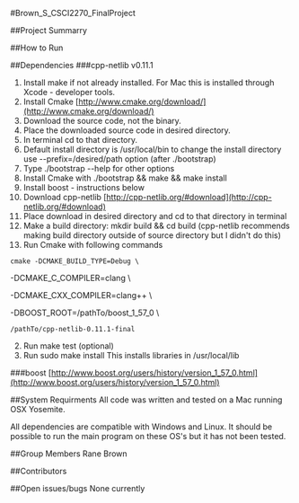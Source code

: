 #Brown_S_CSCI2270_FinalProject

##Project Summarry


##How to Run

##Dependencies
###cpp-netlib v0.11.1
1. Install make if not already installed. For Mac this is installed through Xcode - developer tools.
2. Install Cmake [http://www.cmake.org/download/](http://www.cmake.org/download/)
  2. Download the source code, not the binary.
  2. Place the downloaded source code in desired directory.
  2. In terminal cd to that directory.
  2. Default install directory is /usr/local/bin to change the install directory use --prefix=/desired/path option (after ./bootstrap)
  2. Type ./bootstrap --help for other options
  2. Install Cmake with ./bootstrap && make && make install
3. Install boost - instructions below
4. Download cpp-netlib [http://cpp-netlib.org/#download](http://cpp-netlib.org/#download)
5. Place download in desired directory and cd to that directory in terminal
  2. Make a build directory: mkdir build && cd build (cpp-netlib recommends making build directory outside of source directory but I didn't do this)
  2. Run Cmake with following commands

	cmake -DCMAKE_BUILD_TYPE=Debug \
    
   -DCMAKE_C_COMPILER=clang   \
       
   -DCMAKE_CXX_COMPILER=clang++ \
    
   -DBOOST_ROOT=/pathTo/boost_1_57_0 \

    /pathTo/cpp-netlib-0.11.1-final
  2. Run make test (optional)
  2. Run sudo make install
   This installs libraries in /usr/local/lib

###boost [http://www.boost.org/users/history/version_1_57_0.html](http://www.boost.org/users/history/version_1_57_0.html)

##System Requirments
All code was written and tested on a Mac running OSX Yosemite. 

All dependencies are compatible with Windows and Linux. It should be possible to run the main program on these OS's but it has not been tested.

##Group Members
Rane Brown

##Contributors

##Open issues/bugs
None currently 
